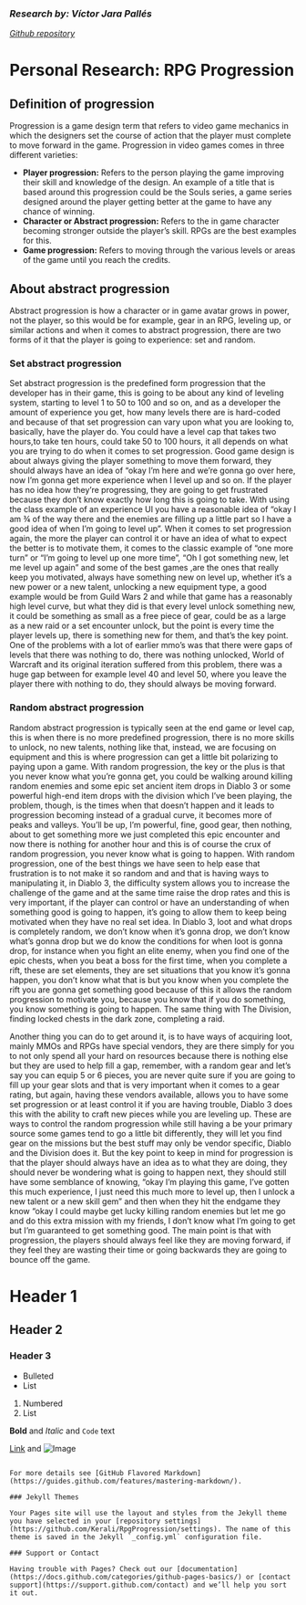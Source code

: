 ### _Research by: Víctor Jara Pallés_
_[Github repository](https://github.com/Kerali/RpgProgression)_

# Personal Research: **RPG Progression**

## Definition of progression

Progression is a game design term that refers to video game mechanics in which the designers set the course of action that the player must complete to move forward in the game.
Progression in video games comes in three different varieties:
- **Player progression:** Refers to the person playing the game improving their skill and knowledge of the design. An example of a title that is based around this progression could be the Souls series, a game series designed around the player getting better at the game to have any chance of winning.
- **Character or Abstract progression:** Refers to the in game character becoming stronger outside the player’s skill. RPGs are the best examples for this.
- **Game progression:** Refers to moving through the various levels or areas of the game until you reach the credits.

## About abstract progression

Abstract progression is how a character or in game avatar grows in power, not the player, so this would be for example, gear in an RPG, leveling up, or similar actions and when it comes to abstract progression, there are two forms of it that the player is going to experience: set and random.

### Set abstract progression

Set abstract progression is the predefined form progression that the developer has in their game, this is going to be about any kind of leveling system, starting to level 1 to 50 to 100 and so on, and as a developer the amount of experience you get, how many levels there are is hard-coded and because of that set progression can vary upon what you are looking to, basically, have the player do. You could have a level cap that takes two hours,to take ten hours, could take 50 to 100 hours, it all depends on what you are trying to do when it comes to set progression. Good game design is about always giving the player something to move them forward, they should always have an idea of “okay I’m here and we’re gonna go over here, now I’m gonna get more experience when I level up and so on. If the player has no idea how they’re progressing, they are going to get frustrated because they don’t know exactly how long this is going to take. With using the class example of an experience UI you have a reasonable idea of “okay I am ¾ of the way there and the enemies are filling up a little part so I have a good idea of when I’m going to level up”. When it comes to set progression again, the more the player can control it or have an idea of what to expect the better is to motivate them, it comes to the classic example of “one more turn” or “I’m going to level up one more time”, “Oh I got something new, let me level up again” and some of the best games ,are the ones that really keep you motivated, always have something new on level up, whether it’s a new power or a new talent, unlocking a new equipment type, a good example would be from Guild Wars 2 and while that game has a reasonably high level curve, but what they did is that every level unlock something new, it could be something as small as a free piece of gear, could be as a large as a new raid or a set encounter unlock, but the point is every time the player levels up, there is something new for them, and that’s the key point. One of the problems with a lot of earlier mmo’s was that there were gaps of levels that there was nothing to do, there was nothing unlocked, World of Warcraft and its original iteration suffered from this problem, there was a huge gap between for example level 40 and level 50, where you leave the player there with nothing to do, they should always be moving forward.

### Random abstract progression

Random abstract progression is typically seen at the end game or level cap, this is when there is no more predefined progression, there is no more skills to unlock, no new talents, nothing like that, instead, we are focusing on equipment and this is where progression can get a little bit polarizing to paying upon a game. With random progression, the key or the plus is that you never know what you’re gonna get, you could be walking around killing random enemies and some epic set ancient item drops in Diablo 3 or some powerful high-end item drops with the division which I’ve been  playing, the problem, though, is the times when that doesn’t happen and it leads to progression becoming instead of a gradual curve, it becomes more of peaks and valleys. You’ll be up, I’m powerful, fine,  good gear, then nothing, about to get something more we just completed this epic encounter and now there is nothing for another hour and this is of course the crux of random progression, you never know what is going to happen. With random progression, one of the best things we have seen to help ease that frustration is to not make it so random and  and that is having ways to manipulating it, in Diablo 3, the difficulty system allows you to increase the challenge of the game and at the same time raise the drop rates and this is very important, if the player can control or have an  understanding of when something good is going to happen, it’s going to  allow them to keep being motivated when they have no real set idea. In Diablo 3, loot and what drops is completely random, we don’t know when it’s gonna drop, we don’t know what’s gonna drop but we do know the conditions for when loot  is gonna drop, for instance when you fight an elite enemy, when you find one of the epic chests, when you beat a boss for the first time, when you complete a rift, these are set elements, they are set situations that  you know it’s gonna happen, you don’t know what that is but you know when you complete the rift you are gonna get something good because  of this it allows the random progression to motivate you, because you know that if you do something, you know something is going to happen. The same thing with The Division, finding locked chests in the dark zone, completing a raid.


Another thing you can do to get around it, is to have ways of acquiring loot, mainly MMOs and RPGs have special vendors, they are there simply for you to not only spend all your hard on resources because there is nothing else but they are used  to help fill a gap, remember, with a random gear and let’s say you can equip 5 or 6 pieces, you are never quite sure if you are going to fill up your gear slots and  that is very important when it comes to a gear rating, but again, having these vendors available, allows you to have some set progression or at least control it if you are having trouble, Diablo 3 does this with the ability to craft new pieces while you are leveling up. These are ways to control the random progression while still having a be your primary source some games tend to go a little bit differently, they will let you find gear on the missions but  the best stuff may only be vendor specific, Diablo and the Division does it. But the key point to keep in mind for progression is that the player should always have an idea as to what they are doing, they should never be wondering what is going to happen next, they should still have some  semblance of knowing, “okay I’m playing this game, I’ve gotten this much experience, I just need this much more to level up, then I unlock a new talent or a new skill gem” and then when they hit the endgame they know “okay I could maybe get  lucky killing random enemies but let me go and do this extra mission with my friends, I don’t know what I’m going to get but I’m guaranteed to get something good. The main point is that with progression, the players should always feel like they are moving forward, if they feel they are wasting their time or going backwards they are going to bounce off the game. 


# Header 1
## Header 2
### Header 3

- Bulleted
- List

1. Numbered
2. List

**Bold** and _Italic_ and `Code` text

[Link](url) and ![Image](src)
```

For more details see [GitHub Flavored Markdown](https://guides.github.com/features/mastering-markdown/).

### Jekyll Themes

Your Pages site will use the layout and styles from the Jekyll theme you have selected in your [repository settings](https://github.com/Kerali/RpgProgression/settings). The name of this theme is saved in the Jekyll `_config.yml` configuration file.

### Support or Contact

Having trouble with Pages? Check out our [documentation](https://docs.github.com/categories/github-pages-basics/) or [contact support](https://support.github.com/contact) and we’ll help you sort it out.
